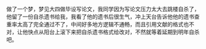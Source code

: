 做了一个梦，梦见大四做毕设写论文，我同学因为写论文压力太大去跳楼自杀了，他留了一份自杀遗书给我，我看了他的遗书后很生气，冲上天台告诉他他的遗书查重率太高了完全通过不了，中间好多地方逻辑不通畅，而且引用文献的格式也不对，让他快点从阳台上滚下来把自杀遗书格式给改对，不然就等着延期到明年自杀吧。
